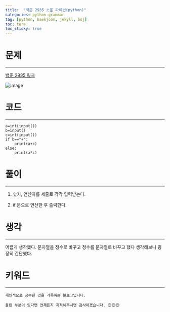 ```yaml
---
title:  "백준 2935 소음 파이썬(python)"
categories: python-grammar
tag: [python, baekjoon, jekyll, boj]
toc: ture
toc_sticky: true
---
```


# 문제
---
[백준 2935 링크](https://www.acmicpc.net/problem/2935)

![image](https://user-images.githubusercontent.com/98053984/150677071-e04e263e-4e62-413e-a096-591d225f0c87.png)

# 코드
---

```
a=int(input())
b=input()
c=int(input()) 
if b=="+":
    print(a+c)
else:
    print(a*c)
```

# 풀이
---
1. 숫자, 연산자를 세줄로 각각 입력받는다.

2. if 문으로 연산한 후 출력한다.

# 생각
---
어렵게 생각했다. 문자열을 정수로 바꾸고 정수를 문자열로 바꾸고 했다 생각해보니 굉장히 간단했다.
# 키워드
---


```
개인적으로 공부한 것을 기록하는 블로그입니다. 

틀린 부분이 있다면 언제든지 지적해주시면 감사하겠습니다. 😊😊😊
```
